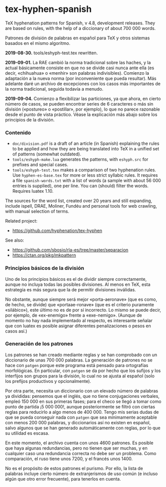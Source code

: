 # tex-hyphen-spanish

TeX hyphenation patterns for Spanish, v 4.8, development releases.
They are based on rules, with the help of a diccionary of about
700 000 words.

Patrones de división de palabras en español para TeX y otros sistemas
basados en el mismo algoritmo.

**2019-08-30.** tools/eshyph-test.tex rewritten.

**2019-09-01.** La RAE cambió la norma tradicional sobre las haches,
  y la actual básicamente consiste en que no se divide casi nunca ante
  ella (es decir, «chihuahua» o «menhir» son palabras indivisibles).
  Comienzo la adaptación a la nueva norma (por inconveniente
  que pueda resultar). Más adelante daré un archivo de excepciones con
  los casos más importantes de la norma tradicional, seguida todavía a
  menudo.

**2019-09-04.** Comienzo a flexibilizar las particiones, ya que ahora,
  en cierto número de casos, se pueden encontrar series de 6 caracteres
  o más sin división («postureo» o «postillar», por ejemplo), lo que no
  parece razonable desde el punto de vista práctico. Véase la
  explicación más abajo sobre los principios de la división.

### Contenido

* `doc/division.pdf` is a draft of an article (in Spanish) explaining
  the rules to be applied and how they are being translated into TeX in
  a unified set of patterns (somewhat outdated).
* `tools/eshyph-make.lua` generates the patterns, with `eshyph.src` for
  prefixes and special cases.
* `tools/eshyph-test.tex` makes a comparison of two hyphenation rules.
  Use `hyphen-es-base.tex` for more or less strict syllabic rules. It
  requires a file `spanish-words.txt` with a list of words (a sample
  with about 56 000 entries is supplied), one per line. You can
  (should) filter the words. Requires luatex 1.10.
  
The sources for the word list, created over 20 years and still
expanding, include ispell, DRAE, Moliner, Fundéu and personal tools
for web crawling, with manual selection of terms.

Related project:
* https://github.com/hyphenation/tex-hyphen

See also:
* https://github.com/sbosio/rla-es/tree/master/separacion
* https://ctan.org/pkg/mkpattern

### Principios básicos de la división

Uno de los principios básicos es el de dividir siempre correctamente,
aunque no incluya todas las posibles divisiones. Al menos en TeX, esta
estrategia es más segura que la de permitir divisiones inválidas.

No obstante, aunque siempre será mejor «porta-aeronave» (que es como, de
hecho, se divide) que «portaae-ronave» (que es el criterio puramente
«silábico»), este último no es de por sí incorrecto. Lo mismo se puede
decir, por ejemplo, de «ex-enemigo» frente a «exe-nemigo». (Aunque de
momento no hay nada implementado al respecto, es interesante señalar
que con luatex es posible asignar diferentes penalizaciones o pesos en
casos así.)

### Generación de los patrones

Los patrones se han creado mediante reglas y se han comprobado con un
diccionario de unas 700 000 palabras. La generación de patrones no se
hace con `patgen` porque este programa está pensado para ortografías
morfológicas. En particular, con `patgen` se da por hecho que los
sufijos y los interfijos son grupos para la división, lo cual no se
ajusta al español (solo los prefijos productivos y opcionalmente).

Por otra parte, necesita un diccionario con un elevado número de
palabras ya divididas: pensemos que el inglés, que no tiene
conjugaciones verbales, empleó 150 000 en sus primeras fases; para el
checo se llegó a tomar como punto de partida ¡5 000 000!, aunque
posteriormente se filtró con ciertas reglas para reducirlo a algo menos
de 400 000. Tengo mis serias dudas de que se pueda conseguir nada con
`patgen` que sea mínimamente aceptable con menos 200 000 palabras, y
diccionarios así no existen en español, salvo algunos que se han
generado automáticamente con reglas, por lo que su utilidad es escasa.

En este momento, el archivo cuenta con unos 4600 patrones. Es posible
que haya algunas redundancias, pero no tienen que ser muchas, y en
cualquier caso una redundancia correcta no debe ser un problema. Como
comparación, el ruso tiene unos 7200, y el francés unos 1400.

No es el propósito de estos patrones el purismo. Por ello, la lista de
palabras incluye cierto número de extranjerismos de uso común (e
incluso algún que otro error frecuente), para tenerlos en cuenta.